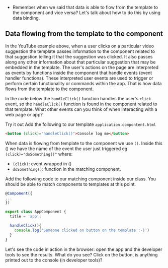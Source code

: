 * Remember when we said that data is able to flow from the template to the component and vice versa? Let's talk about how to do this by using data binding.

## Data flowing from the template to the component

In the YouTube example above, when a user clicks on a particular video suggestion the template passes information to the component related to that suggestion telling it that the suggestion was clicked. It also passes along any other information about that particular suggestion that may be embedded in the template. The user's actions on the page are interpreted as events by functions inside the component that handle events (event handler functions). These interpreted user events are used to trigger or perform certain functionality or commands within the app. That is how data flows from the template to the component.

In the code below the `handleClick()` function handles the user's `click` event, so the `handleClick()` function is found in the component related to that template. What other events can you think of when interacting with a web page or app?

Try it out
Add the following to our template `application.compontent.html`

```html
<button (click)="handleClick()">Console log me</button>
```

When data is flowing from template to the component we use `()`. Inside this () we have the name of the event the user just triggered eg `(click)="doSomething()"` where:

 - `(click)`: event wrapped in ()
 - `doSomething()`: function in the matching component.

Add the following code to our matching component inside our class. You should be able to match components to templates at this point.

```javascript
@Component({
...
})

export class AppComponent {
  title = 'app';

  handleClick(){
    console.log('Someone clicked on button on the template :-)')
  }
}
```
Let's see the code in action in the browser: open the app and the developer tools to see the results. What do you see? Click on the button, is anything printed out to the console (in developer tools)?